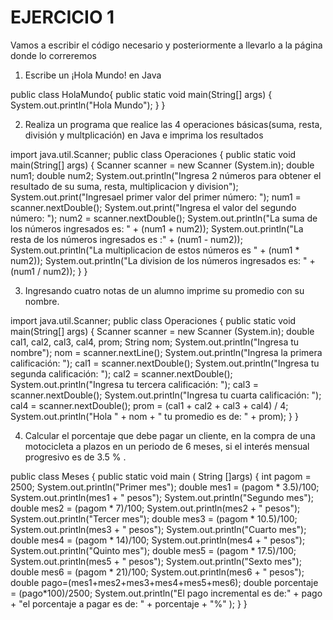 # EJERCICIO 1
Vamos a escribir el código necesario y posteriormente a llevarlo a la página donde lo correremos

1. Escribe un ¡Hola Mundo! en Java
     
  public class HolaMundo{
  public static void main(String[] args) { 
  System.out.println("Hola Mundo"); 
  } }


     
2. Realiza un programa que realice las 4 operaciones básicas(suma, resta, división y multplicación) en Java e imprima los resultados

  import java.util.Scanner;
  public class Operaciones {
  public static void main(String[] args) {
  Scanner scanner = new Scanner (System.in);
  double num1;
  double num2;
   System.out.println("Ingresa 2 números para obtener el resultado de su suma, resta, multiplicacion y division");
   System.out.print("Ingresael primer valor del primer número: ");
   num1 = scanner.nextDouble();
   System.out.print("Ingresa el valor del segundo número: ");
   num2 = scanner.nextDouble();
   System.out.println("La suma de los números ingresados es: " + (num1 + num2));
   System.out.println("La resta de los números ingresados es :" + (num1 - num2));
   System.out.println("La multiplicacion de estos números es " + (num1 * num2));
   System.out.println("La division de los números ingresados es: " + (num1 / num2));
     }
   }
    
3. Ingresando cuatro notas de un alumno imprime su promedio con su nombre.

import java.util.Scanner;
public class Operaciones {
public static void main(String[] args) {
Scanner scanner = new Scanner (System.in);
double cal1, cal2, cal3, cal4, prom;
String nom;
System.out.println("Ingresa tu nombre");
nom = scanner.nextLine();
System.out.println("Ingresa la primera calificación: ");
  cal1 = scanner.nextDouble();
  System.out.println("Ingresa tu segunda calificación: ");
  cal2 = scanner.nextDouble();
  System.out.println("Ingresa tu tercera calificación: ");
  cal3 = scanner.nextDouble();
  System.out.println("Ingresa tu cuarta calificación: ");
  cal4 = scanner.nextDouble();
  prom = (cal1 + cal2 + cal3 + cal4) / 4;
System.out.println("Hola " + nom + " tu promedio es de: " + prom);
     }
   }
    
 4. Calcular el porcentaje que debe pagar un cliente, en la compra de una motocicleta a plazos en un periodo de 6 meses, si el interés mensual progresivo es de 3.5 % .


public class Meses {
  public static void main ( String []args) {
  int pagom = 2500;
  System.out.println("Primer mes");
  double mes1 = (pagom * 3.5)/100;
  System.out.println(mes1 + " pesos");
  System.out.println("Segundo mes");
  double mes2 = (pagom * 7)/100;
  System.out.println(mes2 + " pesos");
  System.out.println("Tercer mes");
  double mes3 = (pagom * 10.5)/100;
  System.out.println(mes3 + " pesos");
  System.out.println("Cuarto mes");
  double mes4 = (pagom * 14)/100;
  System.out.println(mes4 + " pesos");
  System.out.println("Quinto mes");
  double mes5 = (pagom * 17.5)/100;
  System.out.println(mes5 + " pesos");
  System.out.println("Sexto mes");
  double mes6 = (pagom * 21)/100;
  System.out.println(mes6 + " pesos");
  double pago=(mes1+mes2+mes3+mes4+mes5+mes6);
  double porcentaje = (pago*100)/2500;
  System.out.println("El pago incremental es de:" + pago + "el porcentaje a pagar es de: " + porcentaje + "%" );
      }
  }
